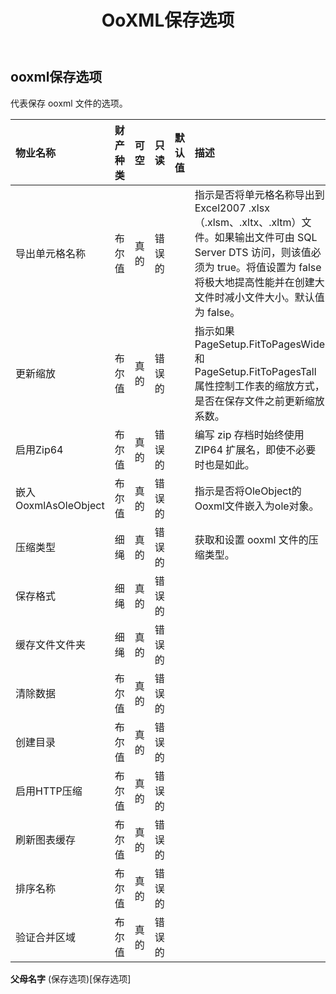 ﻿---
title: OoXML保存选项
second_title: Aspose.Cells Cloud Documen
type: docs
url: /zh/specification/model/ooxmlsaveoptions/
description: Aspose.Cells 云模型规范：OoxmlSaveOptions。轻松处理 Excel 和其他电子表格文档，具有打开、生成、编辑、拆分、合并、比较和转换等功能
weight: 50
---
## **ooxml保存选项**

代表保存 ooxml 文件的选项。

|物业名称|财产种类|可空|只读|默认值|描述|
|:- |:- |:- |:- |:- |:- |
|导出单元格名称|布尔值|真的|错误的||指示是否将单元格名称导出到Excel2007 .xlsx（.xlsm、.xltx、.xltm）文件。如果输出文件可由 SQL Server DTS 访问，则该值必须为 true。将值设置为 false 将极大地提高性能并在创建大文件时减小文件大小。默认值为 false。|
|更新缩放|布尔值|真的|错误的||指示如果 PageSetup.FitToPagesWide 和 PageSetup.FitToPagesTall 属性控制工作表的缩放方式，是否在保存文件之前更新缩放系数。|
|启用Zip64|布尔值|真的|错误的||编写 zip 存档时始终使用 ZIP64 扩展名，即使不必要时也是如此。|
|嵌入OoxmlAsOleObject|布尔值|真的|错误的||指示是否将OleObject的Ooxml文件嵌入为ole对象。|
|压缩类型|细绳|真的|错误的||获取和设置 ooxml 文件的压缩类型。|
|保存格式|细绳|真的|错误的|||
|缓存文件文件夹|细绳|真的|错误的|||
|清除数据|布尔值|真的|错误的|||
|创建目录|布尔值|真的|错误的|||
|启用HTTP压缩|布尔值|真的|错误的|||
|刷新图表缓存|布尔值|真的|错误的|||
|排序名称|布尔值|真的|错误的|||
|验证合并区域|布尔值|真的|错误的|||

**父母名字** (保存选项)[保存选项]